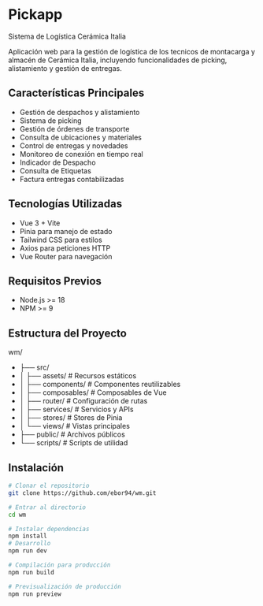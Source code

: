 # Pickapp
 Sistema de Logística Cerámica Italia

Aplicación web para la gestión de logística de los tecnicos de montacarga y almacén de Cerámica Italia, incluyendo funcionalidades de picking, alistamiento y gestión de entregas.

## Características Principales

- Gestión de despachos y alistamiento
- Sistema de picking
- Gestión de órdenes de transporte
- Consulta de ubicaciones y materiales
- Control de entregas y novedades
- Monitoreo de conexión en tiempo real
- Indicador de Despacho
- Consulta de Etiquetas
- Factura entregas contabilizadas

## Tecnologías Utilizadas

- Vue 3 + Vite
- Pinia para manejo de estado
- Tailwind CSS para estilos
- Axios para peticiones HTTP
- Vue Router para navegación

## Requisitos Previos

- Node.js >= 18
- NPM >= 9
## Estructura del Proyecto
wm/
  - ├── src/
  - │   ├── assets/         # Recursos estáticos
  - │   ├── components/     # Componentes reutilizables
  - │   ├── composables/    # Composables de Vue
  - │   ├── router/         # Configuración de rutas
  - │   ├── services/       # Servicios y APIs
  - │   ├── stores/         # Stores de Pinia
  - │   └── views/          # Vistas principales
  - ├── public/             # Archivos públicos
  - └── scripts/           # Scripts de utilidad

## Instalación

```bash
# Clonar el repositorio
git clone https://github.com/ebor94/wm.git

# Entrar al directorio
cd wm

# Instalar dependencias
npm install
# Desarrollo
npm run dev

# Compilación para producción
npm run build

# Previsualización de producción
npm run preview
